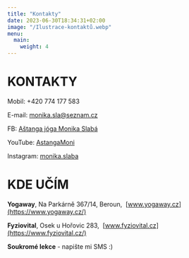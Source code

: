 ```yaml
---
title: "Kontakty"
date: 2023-06-30T18:34:31+02:00
image: "/Ilustrace-kontaktů.webp"
menu:
  main:
    weight: 4
---
```


# KONTAKTY

Mobil: +420 774 177 583

E-mail: <monika.sla@seznam.cz>

FB: [Aštanga jóga Monika Slabá](https://www.facebook.com/astangamoni.cz)

YouTube: [AstangaMoni](https://www.youtube.com/channel/UCFIkX9W1aifH4QOTRpg-LLQ?view_as=subscriber)

Instagram: [monika.slaba](https://instagram.com/monika.slaba.7?igshid=ZDdkNTZiNTM=)

# KDE UČÍM
**Yogaway**, Na Parkárně 367/14, Beroun,  [www.yogaway.cz](https://www.yogaway.cz/)

**Fyziovital**, Osek u Hořovic 283,  [www.fyziovital.cz](https://www.fyziovital.cz/)

**Soukromé lekce** - napište mi SMS :)
>

<!--iframe src="https://docs.google.com/forms/d/e/1FAIpQLSdqkKrZS--IV5Zbc1A_pDeW6TWkPhPmnF8mzQ0yibQmgriI6A/viewform?embedded=true" width="700" height="1200" frameborder="0" marginheight="0" marginwidth="0">Loading…</iframe-->
